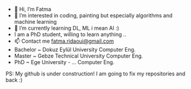 - 👋 Hi, I’m Fatma
- 👀 I’m interested in coding, painting but especially algorithms and machine learning
- 🌱 I’m currently learning DL, ML i mean AI :)
- I am a PhD student, willing to learn anything .. 
- 📫 Contact me fatma.ridaoui@gmail.com
- Bachelor ~ Dokuz Eylül University Computer Eng.
- Master ~ Gebze Technical University Computer Eng.
- PhD ~ Ege University - ... Computer Eng.

PS: My github is under construction! I am going to fix my repositories and back :)
<!---
rmham93/rmham93 is a ✨ special ✨ repository because its `README.md` (this file) appears on your GitHub profile.
You can click the Preview link to take a look at your changes.
--->
